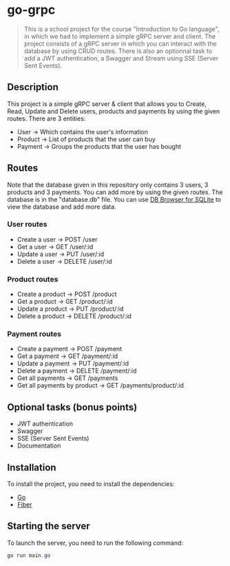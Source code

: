 # go-grpc

> This is a school project for the course "Introduction to Go language", in which we had to implement a simple gRPC server and client. The project consists of a gRPC server in which you can interact with the database by using CRUD routes. There is also an optionnal task to add a JWT authentication, a Swagger and Stream using SSE (Server Sent Events).

## Description

This project is a simple gRPC server & client that allows you to Create, Read, Update and Delete users, products and payments by using the given routes.
There are 3 entities:

- User -> Which contains the user's information
- Product -> List of products that the user can buy
- Payment -> Groups the products that the user has bought

## Routes

Note that the database given in this repository only contains 3 users, 3 products and 3 payments. You can add more by using the given routes. The database is in the "database.db" file. You can use [DB Browser for SQLite](https://sqlitebrowser.org/) to view the database and add more data.

### User routes

- Create a user -> POST /user
- Get a user -> GET /user/:id
- Update a user -> PUT /user/:id
- Delete a user -> DELETE /user/:id

### Product routes

- Create a product -> POST /product
- Get a product -> GET /product/:id
- Update a product -> PUT /product/:id
- Delete a product -> DELETE /product/:id

### Payment routes

- Create a payment -> POST /payment
- Get a payment -> GET /payment/:id
- Update a payment -> PUT /payment/:id
- Delete a payment -> DELETE /payment/:id
- Get all payments -> GET /payments
- Get all payments by product -> GET /payments/product/:id

## Optional tasks (bonus points)

- JWT authentication
- Swagger
- SSE (Server Sent Events)
- Documentation

## Installation

To install the project, you need to install the dependencies:

- [Go](https://golang.org/doc/install)
- [Fiber](https://gofiber.io/)

## Starting the server

To launch the server, you need to run the following command:

```csharp
go run main.go
```

